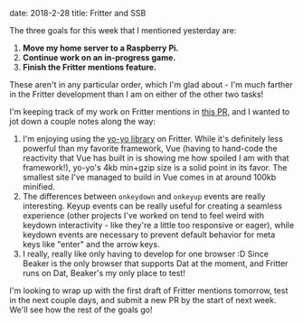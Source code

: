 date: 2018-2-28
title: Fritter and SSB

The three goals for this week that I mentioned yesterday are:

1. **Move my home server to a Raspberry Pi.**
1. **Continue work on an in-progress game.**
1. **Finish the Fritter mentions feature.**

These aren't in any particular order, which I'm glad about - I'm much farther in the Fritter development than I am on either of the other two tasks!

I'm keeping track of my work on Fritter mentions in [this PR](https://github.com/beakerbrowser/fritter/pull/28), and I wanted to jot down a couple notes along the way:

1. I'm enjoying using the [yo-yo library](https://www.npmjs.com/package/yo-yo) on Fritter. While it's definitely less powerful than my favorite framework, Vue (having to hand-code the reactivity that Vue has built in is showing me how spoiled I am with that framework!), yo-yo's 4kb min+gzip size is a solid point in its favor. The smallest site I've managed to build in Vue comes in at around 100kb minified.
1. The differences between `onkeydown` and `onkeyup` events are really interesting. Keyup events can be really useful for creating a seamless experience (other projects I've worked on tend to feel weird with keydown interactivity - like they're a little too responsive or eager), while keydown events are necessary to prevent default behavior for meta keys like "enter" and the arrow keys.
1. I really, really like only having to develop for one browser :D Since Beaker is the only browser that supports Dat at the moment, and Fritter runs on Dat, Beaker's my only place to test!

I'm looking to wrap up with the first draft of Fritter mentions tomorrow, test in the next couple days, and submit a new PR by the start of next week. We'll see how the rest of the goals go!

